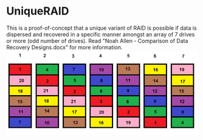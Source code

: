 # UniqueRAID
This is a proof-of-concept that a unique variant of RAID is possible if data is dispersed and recovered in a specific manner amongst an array of 7 drives or more (odd number of drives). Read "Noah Allen - Comparison of Data Recovery Designs.docx" for more information.
![alt text](https://raw.githubusercontent.com/noah1984/UniqueRAID/master/Drive_Layout_Diagrams/7drive.bmp)
